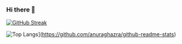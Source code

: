 ### Hi there 👋

<!--
**aagahoz/aagahoz** is a ✨ _special_ ✨ repository because its `README.md` (this file) appears on your GitHub profile.

Here are some ideas to get you started:

- 🔭 I’m currently working on ...
- 🌱 I’m currently learning ...
- 👯 I’m looking to collaborate on ...
- 🤔 I’m looking for help with ...
- 💬 Ask me about ...
- 📫 How to reach me: ...
- 😄 Pronouns: ...
- ⚡ Fun fact: ...
-->

[![GitHub Streak](http://github-readme-streak-stats.herokuapp.com?user=aagahoz&theme=gruvbox&hide_border=true&date_format=M%20j%5B%2C%20Y%5D)](https://git.io/streak-stats)


![Top Langs](https://github-readme-stats.vercel.app/api/top-langs/?username=aagahoz&layout=compact&theme=vision-friendly-dark)](https://github.com/anuraghazra/github-readme-stats)
